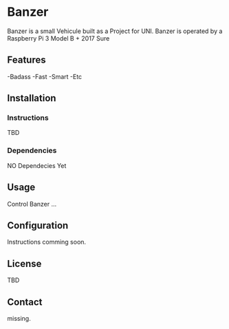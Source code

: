 # Banzer



Banzer is a small Vehicule built as a Project for UNI.
Banzer is operated by a Raspberry Pi 3 Model B + 2017 Sure




## Features
  -Badass
  -Fast
  -Smart
  -Etc


## Installation

### Instructions
TBD

### Dependencies
NO Dependecies Yet

## Usage
Control Banzer ...

## Configuration
Instructions comming soon.



## License
TBD

## Contact
missing.


